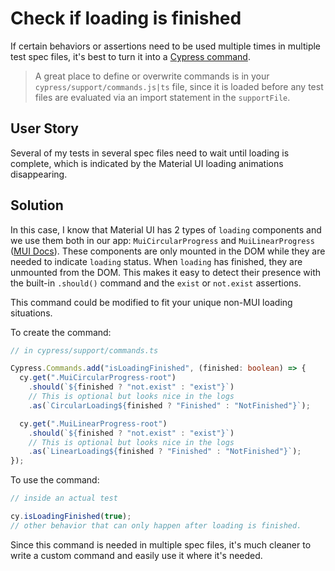 # Check if loading is finished

If certain behaviors or assertions need to be used multiple times in multiple test spec files, it's best to turn it into a [Cypress command](https://docs.cypress.io/api/cypress-api/custom-commands).

> A great place to define or overwrite commands is in your `cypress/support/commands.js|ts` file, since it is loaded before any test files are evaluated via an import statement in the `supportFile`.

## User Story

Several of my tests in several spec files need to wait until loading is complete, which is indicated by the Material UI loading animations disappearing.

## Solution

In this case, I know that Material UI has 2 types of `loading` components and we use them both in our app: `MuiCircularProgress` and `MuiLinearProgress` ([MUI Docs](https://mui.com/material-ui/react-progress/)). These components are only mounted in the DOM while they are needed to indicate `loading` status. When `loading` has finished, they are unmounted from the DOM. This makes it easy to detect their presence with the built-in `.should()` command and the `exist` or `not.exist` assertions.

This command could be modified to fit your unique non-MUI loading situations.

To create the command:

```ts
// in cypress/support/commands.ts

Cypress.Commands.add("isLoadingFinished", (finished: boolean) => {
  cy.get(".MuiCircularProgress-root")
    .should(`${finished ? "not.exist" : "exist"}`)
    // This is optional but looks nice in the logs
    .as(`CircularLoading${finished ? "Finished" : "NotFinished"}`);

  cy.get(".MuiLinearProgress-root")
    .should(`${finished ? "not.exist" : "exist"}`)
    // This is optional but looks nice in the logs
    .as(`LinearLoading${finished ? "Finished" : "NotFinished"}`);
});
```

To use the command:

```js
// inside an actual test

cy.isLoadingFinished(true);
// other behavior that can only happen after loading is finished.
```

Since this command is needed in multiple spec files, it's much cleaner to write a custom command and easily use it where it's needed.

